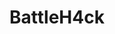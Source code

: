 ---
title: BattleH4ck
description: Articles liés à la plateforme BattleH4ck.
translationKey: battlehack
image:

# Badge style
style:
    background: "#2a9d8f"
    color: "#fff"
---
